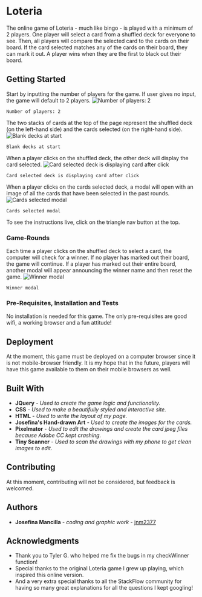 # Loteria
The online game of Loteria - much like bingo - is played with a minimum of 2 players. One player will select a card from a shuffled deck for everyone to see. Then, all players will compare the selected card to the cards on their board. If the card selected matches any of the cards on their board, they can mark it out. A player wins when they are the first to black out their board.


## Getting Started

Start by inputting the number of players for the game. If user gives no input, the game will default to 2 players.
![Number of players: 2](http://url/to/img.png)
```
Number of players: 2
```

The two stacks of cards at the top of the page represent the shuffled deck (on the left-hand side) and the cards selected (on the right-hand side).
![Blank decks at start](http://url/to/img.png)
```
Blank decks at start
```

When a player clicks on the shuffled deck, the other deck will display the card selected.
![Card selected deck is displaying card after click](http://url/to/img.png)
```
Card selected deck is displaying card after click
```

 When a player clicks on the cards selected deck, a modal will open with an image of all the cards that have been selected in the past rounds.
 ![Cards selected modal](http://url/to/img.png)
 ```
 Cards selected modal  
 ```

To see the instructions live, click on the triangle nav button at the top.



### Game-Rounds

Each time a player clicks on the shuffled deck to select a card, the computer will check for a winner. If no player has marked out their board, the game will continue. If a player has marked out their entire board, another modal will appear announcing the winner name and then reset the game.
![Winner modal](http://url/to/img.png)
```
Winner modal
```


### Pre-Requisites, Installation and Tests

No installation is needed for this game. The only pre-requisites are good wifi, a working browser and a fun attitude!


## Deployment

At the moment, this game must be deployed on a computer browser since it is not mobile-browser friendly. It is my hope that in the future, players will have this game available to them on their mobile browsers as well.

## Built With

* **JQuery** - *Used to create the game logic and functionality.*
* **CSS** - *Used to make a beautifully styled and interactive site.*
* **HTML** - *Used to write the layout of my page.*
* **Josefina's Hand-drawn Art** - *Used to create the images for the cards.*
* **Pixelmator** - *Used to edit the drawings and create the card jpeg files because Adobe CC kept crashing.*
* **Tiny Scanner** - *Used to scan the drawings with my phone to get clean images to edit.*

## Contributing

At this moment, contributing will not be considered, but feedback is welcomed.


## Authors

* **Josefina Mancilla** - *coding and graphic work* - [jnm2377](https://github.com/jnm2377)


## Acknowledgments

* Thank you to Tyler G. who helped me fix the bugs in my checkWinner function!
* Special thanks to the original Loteria game I grew up playing, which inspired this online version.
* And a very extra special thanks to all the StackFlow community for having so many great explanations for all the questions I kept googling!
